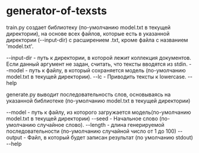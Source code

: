# generator-of-texsts
train.py создает библиотеку (по-умолчанию model.txt в текущей директории), на основе всех файлов, которые есть в указанной директории (--input-dir) с расширением .txt, кроме файла с названием 'model.txt'.

--input-dir - путь к директории, в которой лежит коллекция документов. Если данный аргумент не задан, считать, что тексты вводятся из stdin.
--model - путь к файлу, в который сохраняется модель (по-умолчанию model.txt в текущей директории).
--lc - Приводить тексты к lowercase.
--help 

generate.py выводит последовательность слов, основываясь на указанной библиотеке (по-умолчанию model.txt в текущей директории)

--model - путь к файлу, из которого загружается модель(по-умолчанию model.txt в текущей директории)
--seed - Начальное слово (по-умолчанию случайное слово).
--length - длина генерируемой последовательности (по-умолчанию случайной число от 1 до 100)
--output - Файл, в который будет записан результат (по умолчанию stdout)
--help 

